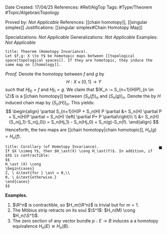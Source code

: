 <div class="topSpace"></div>

Date Created: 17/04/25
References: #Ref/AlgTop 
Tags: #Type/Theorem #Topic/AlgebraicTopology 

Proved by: <i>Not Applicable</i>
References: [[chain homotopy]], [[singular simplex]]
Justifications: [[singular simplex#Chain Homotopy Map]]

Specializations: <i>Not Applicable</i>
Generalizations: <i>Not Applicable</i>
Examples: <i>Not Applicable</i>

``` ad-Theorem
title: Theorem (Homotopy Invariance).
Let $f,g: X \to Y$ be homotopic maps between [[topological space|topological spaces]]. If they are homotopic, they induce the same map on [[homology]].

```

*Proof.*
Denote the homotopy between $f$ and $g$ by $$H: X \times [0,1] \to Y$$ such that $Hj_0=f$ and $Hj_1=g$. We claim that $(K_n := S_{n+1}(H)P)_{n \in \Z}$ is a [[chain homotopy]] between $(S_n(f))_n$ and $(S_n(g))_n$. Denote the by $H$ induced chain map by $(S_n(H))_n$. This yields:
$$
\begin{align}
\partial S_{n+1}(H)P + S_n(H) P \partial &= S_n(H) \partial P + S_n(H)P \partial = S_n(H) \left( \partial P+ P \partial\right)\\ \\
&= S_n(H) (S_n(j_1)-S_n(j_0)) = S_n(Hj_1) - S_n(Hj_0) = S_n(g)-S_n(f).
\end{align}
$$
Henceforth, the two maps are [[chain homotopy|chain homotopic]], $H_n(g)=H_n(f)$.

<span style="float:right;">$\blacksquare$</span>

``` ad-Proposition
title: Corollary (of Homotopy Invariance).
If $X \simeq Y$, then $H_\ast(X) \cong H_\ast(Y)$. In addition, if $X$ is contractible:
$$
H_\ast (X) \cong
\begin{cases}
Z, \ &\text{for } \ast = 0,\\
0, \ &\text{otherwise.}
\end{cases}
$$

```
**Examples.**
1. $\R^n$ is contractible, so $H_m(\R^n)$ is trivial but for $m=1$.
2. The Möbius strip retracts on its soul $\S^1$: $H_n(M) \cong $H_n(\S^1)$.
3. The zero section of any vector bundle $p: E \to B$ induces a a homotopy equivalence $H_n(E) \cong H_n(B)$.